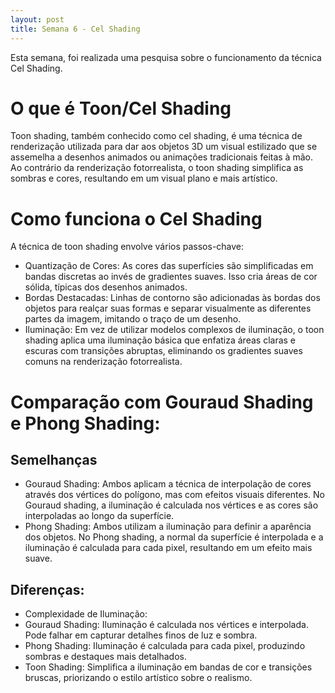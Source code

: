 ```yaml
---
layout: post
title: Semana 6 - Cel Shading
---
```


Esta semana, foi realizada uma pesquisa sobre o funcionamento da técnica Cel Shading.

# O que é Toon/Cel Shading

Toon shading, também conhecido como cel shading, é uma técnica de renderização utilizada para dar aos objetos 3D um visual 
estilizado que se assemelha a desenhos animados ou animações tradicionais feitas à mão. 
Ao contrário da renderização fotorrealista, o toon shading simplifica as sombras e cores, resultando em um visual plano e mais artístico.

# Como funciona o Cel Shading

A técnica de toon shading envolve vários passos-chave:
*	Quantização de Cores: As cores das superfícies são simplificadas em bandas discretas ao invés de gradientes suaves. Isso cria áreas de cor sólida, típicas dos desenhos animados.
*	Bordas Destacadas: Linhas de contorno são adicionadas às bordas dos objetos para realçar suas formas e separar visualmente as diferentes partes da imagem, imitando o traço de um desenho.
*	Iluminação: Em vez de utilizar modelos complexos de iluminação, o toon shading aplica uma iluminação básica que enfatiza áreas claras e escuras com transições abruptas, eliminando os gradientes suaves comuns na renderização fotorrealista.

# Comparação com Gouraud Shading e Phong Shading:

## Semelhanças
*	Gouraud Shading: Ambos aplicam a técnica de interpolação de cores através dos vértices do polígono, mas com efeitos visuais diferentes. 
No Gouraud shading, a iluminação é calculada nos vértices e as cores são interpoladas ao longo da superfície.
*	Phong Shading: Ambos utilizam a iluminação para definir a aparência dos objetos. 
No Phong shading, a normal da superfície é interpolada e a iluminação é calculada para cada pixel, resultando em um efeito mais suave.

## Diferenças:
* Complexidade de Iluminação:
*	Gouraud Shading: Iluminação é calculada nos vértices e interpolada. Pode falhar em capturar detalhes finos de luz e sombra.
*	Phong Shading: Iluminação é calculada para cada pixel, produzindo sombras e destaques mais detalhados.
*	Toon Shading: Simplifica a iluminação em bandas de cor e transições bruscas, priorizando o estilo artístico sobre o realismo.


